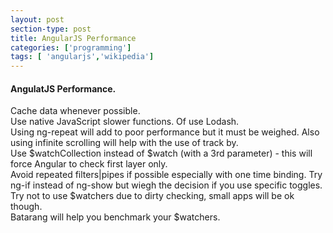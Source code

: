 ```yaml
---
layout: post
section-type: post
title: AngularJS Performance
categories: ['programming']
tags: [ 'angularjs','wikipedia']
---
```



#### AngulatJS Performance.  

Cache data whenever possible.    
Use native JavaScript slower functions. Of use Lodash.   
Using ng-repeat will add to poor performance but it must be weighed. Also using infinite scrolling will help with the use of track by.   
Use $watchCollection instead of $watch (with a 3rd parameter) - this will force Angular to check first layer only.    
Avoid repeated filters|pipes if possible especially with one time binding. 
Try ng-if instead of ng-show but wiegh the decision if you use specific toggles.  
Try not to use $watchers due to dirty checking, small apps will be ok though.      
Batarang will help you benchmark your $watchers.   
